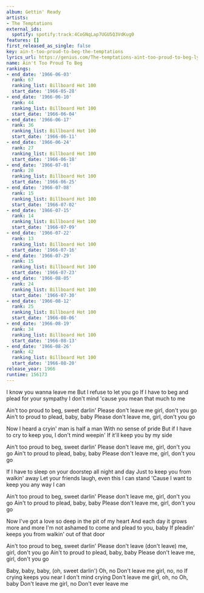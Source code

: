 ```yaml
---
album: Gettin' Ready
artists:
- The Temptations
external_ids:
  spotify: spotify:track:4CoGNqLap7UGU5Q3VdKug0
features: []
first_released_as_single: false
key: ain-t-too-proud-to-beg-the-temptations
lyrics_url: https://genius.com/The-temptations-aint-too-proud-to-beg-lyrics
name: Ain't Too Proud To Beg
rankings:
- end_date: '1966-06-03'
  rank: 67
  ranking_list: Billboard Hot 100
  start_date: '1966-05-28'
- end_date: '1966-06-10'
  rank: 44
  ranking_list: Billboard Hot 100
  start_date: '1966-06-04'
- end_date: '1966-06-17'
  rank: 36
  ranking_list: Billboard Hot 100
  start_date: '1966-06-11'
- end_date: '1966-06-24'
  rank: 27
  ranking_list: Billboard Hot 100
  start_date: '1966-06-18'
- end_date: '1966-07-01'
  rank: 20
  ranking_list: Billboard Hot 100
  start_date: '1966-06-25'
- end_date: '1966-07-08'
  rank: 15
  ranking_list: Billboard Hot 100
  start_date: '1966-07-02'
- end_date: '1966-07-15'
  rank: 14
  ranking_list: Billboard Hot 100
  start_date: '1966-07-09'
- end_date: '1966-07-22'
  rank: 13
  ranking_list: Billboard Hot 100
  start_date: '1966-07-16'
- end_date: '1966-07-29'
  rank: 15
  ranking_list: Billboard Hot 100
  start_date: '1966-07-23'
- end_date: '1966-08-05'
  rank: 24
  ranking_list: Billboard Hot 100
  start_date: '1966-07-30'
- end_date: '1966-08-12'
  rank: 25
  ranking_list: Billboard Hot 100
  start_date: '1966-08-06'
- end_date: '1966-08-19'
  rank: 34
  ranking_list: Billboard Hot 100
  start_date: '1966-08-13'
- end_date: '1966-08-26'
  rank: 42
  ranking_list: Billboard Hot 100
  start_date: '1966-08-20'
release_year: 1966
runtime: 156173
---
```

I know you wanna leave me
But I refuse to let you go
If I have to beg and plead for your sympathy
I don't mind 'cause you mean that much to me


Ain't too proud to beg, sweet darlin'
Please don't leave me girl, don't you go
Ain't to proud to plead, baby, baby
Please don't leave me, girl, don't you go


Now I heard a cryin' man is half a man
With no sense of pride
But if I have to cry to keep you, I don't mind weepin'
If it'll keep you by my side


Ain't too proud to beg, sweet darlin'
Please don't leave me, girl, don't you go
Ain't to proud to plead, baby, baby
Please don't leave me, girl, don't you go


If I have to sleep on your doorstep all night and day
Just to keep you from walkin' away
Let your friends laugh, even this I can stand
'Cause I want to keep you any way I can


Ain't too proud to beg, sweet darlin'
Please don't leave me, girl, don't you go
Ain't to proud to plead, baby, baby
Please don't leave me, girl, don't you go


Now I've got a love so deep in the pit of my heart
And each day it grows more and more
I'm not ashamed to come and plead to you, baby
If pleadin' keeps you from walkin' out of that door


Ain't too proud to beg, sweet darlin'
Please don't leave (don't leave) me, girl, don't you go
Ain't to proud to plead, baby, baby
Please don't leave me, girl, don't you go


Baby, baby, baby, (oh, sweet darlin')
Oh, no
Don't leave me girl, no, no
If crying keeps you near
I don't mind crying
Don't leave me girl, oh, no
Oh, baby
Don't leave me girl, no
Don't ever leave me
